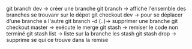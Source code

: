 git branch dev -> créer une branche 
git branch     -> affiche l'ensemble des branches se trouvanr sur le dépot 
git checkout dev -> pour se déplacer d'une branche a l'autre 
git branch -d (..)-> supprimer une branche 
git checkout master -> exécute le merge 
git stash -> remiser le code non terminé
git stash list -> liste sur la branche les stash
git stash drop -> supprime se qui ce trouve dans la remise 
